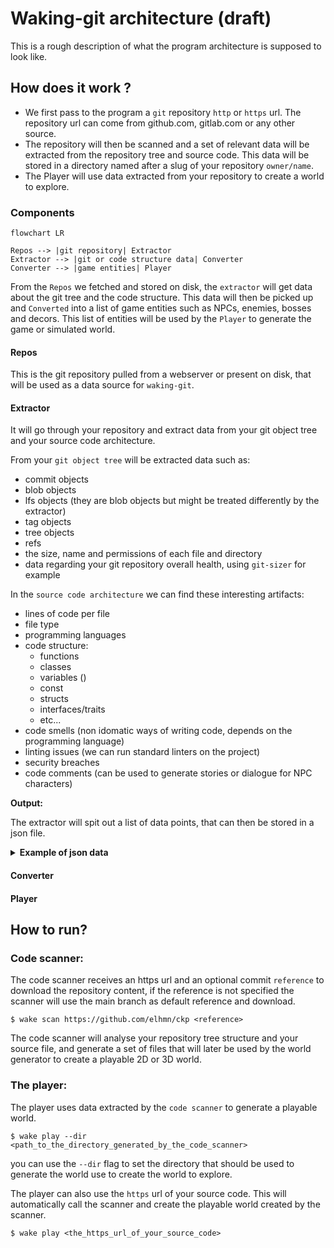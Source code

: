 # Waking-git architecture (draft)

This is a rough description of what the program architecture is supposed to look like.

## How does it work ?

- We first pass to the program a `git` repository `http` or `https` url.
  The repository url can come from github.com, gitlab.com or any other source.
- The repository will then be scanned and a set of relevant data will be extracted from the repository tree and source code.
  This data will be stored in a directory named after a slug of your repository `owner/name`.
- The Player will use data extracted from your repository to create a world to explore.

### Components

```mermaid
flowchart LR

Repos --> |git repository| Extractor
Extractor --> |git or code structure data| Converter
Converter --> |game entities| Player
```

From the `Repos` we fetched and stored on disk, the `extractor` will get data about the git tree
and the code structure. This data will then be picked up and `Converted` into a list of game entities
such as NPCs, enemies, bosses and decors. This list of entities will be used by the `Player`
to generate the game or simulated world.

#### Repos

This is the git repository pulled from a webserver or present on disk, that will be used
as a data source for `waking-git`.

#### Extractor

It will go through your repository and extract data from your git object tree and
your source code architecture.

From your `git object tree` will be extracted data such as:

- commit objects
- blob objects
- lfs objects (they are blob objects but might be treated differently by the extractor)
- tag objects
- tree objects
- refs
- the size, name and permissions of each file and directory
- data regarding your git repository overall health, using `git-sizer` for example

In the `source code architecture` we can find these interesting artifacts:

- lines of code per file
- file type
- programming languages
- code structure:
  - functions
  - classes
  - variables ()
  - const
  - structs
  - interfaces/traits
  - etc...
- code smells (non idomatic ways of writing code, depends on the programming language)
- linting issues (we can run standard linters on the project)
- security breaches
- code comments (can be used to generate stories or dialogue for NPC characters)

**Output:**

The extractor will spit out a list of data points, that can then be stored in a json file.

<details>
<summary><b>Example of json data</b></summary>

```json
{
  "git_health": {
    "commits": {
      "count": "723k",
      "total_size": "525 Mib"
    },
    "tree": {
      "count": "3.40 M",
      "total_size": "9.00 Gib",
      "total_tree_entries": "264 M"
    }
    //...more entries refer to git-sizer's output -> https://github.com/github/git-sizer#usage
  },
  "objects": [
    "data_point_hash_blob": {
      "type": "git",
      "git": {
        "type": "blob",
        "sha": "eb50cab7d9c22101393e693c00aeff662e256d1b",
        "permissions": "100644",
        "name": "README.md"
      }
    },
    "data_point_hash_tree": {
      "type": "git",
      "git": {
        "type": "tree",
        "sha": "01da9bd182c510aea3bf57281c9b31b5d571a730",
        "permissions": "", //This is the root tree so it does not have permissions (still not 100% sure about that though)
        "name": "", //root tree should have no name
        "objects": [
          {"blob": "eb50cab7d9c22101393e693c00aeff662e256d1b"} , //the sha of the `README.md` blob object
          {"tree": "accb07f852119953193bf379799e2cafbf3505fd"}, //cmd tree object
          {"blob": "f2e389d48f79b0909bd7ad0c6ce5299a019f1cc7"}, //LICENCE blob object
        ]
      }
    },
    "data_point_hash_commit": {
      "type": "git",
      "git": {
          "type": "commit",
          "sha": "01da9bd182c510aea3bf57281c9b31b5d571a730",
          "author": "goreleaserbot <goreleaser@carlosbecker.com> 1630490004 +0200", //root tree should have no name
          "commiter": "GitHub <noreply@github.com> 1635941609 +0100",
          "message": "Brew formula update for ckp version v0.17.1", //commit message
          "objects": [
            "tree": "accb07f852119953193bf379799e2cafbf3505fd", //cmd tree object
            "parents": [
              "d87dddc4fed262617ee27928bb65cc45274c96ca",
              "" //it is possible to have more than one parent only if it is a merge commit
            ]
          ]
      }
    },
    "data_point_hash_code": {
      type": "code"
      //...TODO, write objects extracted from code structure static analysis
    }
  ]
  //...TODO expand this example as our understanding of the structure increases
  }
}
```
</details>

#### Converter

#### Player

## How to run?

### Code scanner:

The code scanner receives an https url and an optional commit `reference`
to download the repository content, if the reference is not specified
the scanner will use the main branch as default reference and download.

```console
$ wake scan https://github.com/elhmn/ckp <reference>
```

The code scanner will analyse your repository tree structure and your source file,
and generate a set of files that will later be used by the world generator to create
a playable 2D or 3D world.

### The player:

The player uses data extracted by the `code scanner` to generate a playable world.

```console
$ wake play --dir <path_to_the_directory_generated_by_the_code_scanner>
```

you can use the `--dir` flag to set the directory that should be used to generate the world
use to create the world to explore.

The player can also use the `https` url of your source code. This will automatically call
the scanner and create the playable world created by the scanner.

```console
$ wake play <the_https_url_of_your_source_code>
```
